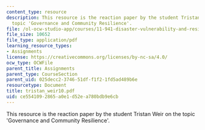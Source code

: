 ```yaml
---
content_type: resource
description: This resource is the reaction paper by the student Tristan Weir on the
  topic 'Governance and Community Resilience'.
file: /ol-ocw-studio-app/courses/11-941-disaster-vulnerability-and-resilience-spring-2005/ce5541092865a0e1d52ea780bdb9e6cb_tristan_weir10.pdf
file_size: 10652
file_type: application/pdf
learning_resource_types:
- Assignments
license: https://creativecommons.org/licenses/by-nc-sa/4.0/
ocw_type: OCWFile
parent_title: Assignments
parent_type: CourseSection
parent_uid: 025decc2-3746-51df-f1f2-1fd5ad489b6e
resourcetype: Document
title: tristan_weir10.pdf
uid: ce554109-2865-a0e1-d52e-a780bdb9e6cb
---
```

This resource is the reaction paper by the student Tristan Weir on the topic 'Governance and Community Resilience'.